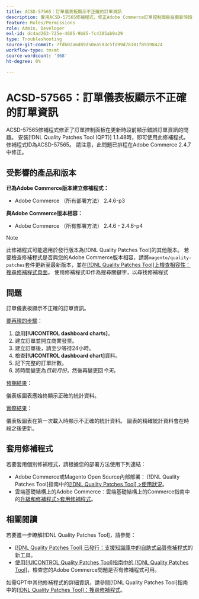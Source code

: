 ```yaml
---
title: ACSD-57565：訂單儀表板顯示不正確的訂單資訊
description: 套用ACSD-57565修補程式，修正Adobe Commerce訂單控制面板在更新時段前顯示錯誤訂單資訊的問題。
feature: Roles/Permissions
role: Admin, Developer
exl-id: dc4ad263-725e-4605-9b85-fc4305ab9a29
type: Troubleshooting
source-git-commit: 7fdb02a6d89d50ea593c5fd99d78101f89198424
workflow-type: tm+mt
source-wordcount: '368'
ht-degree: 0%

---
```


# ACSD-57565：訂單儀表板顯示不正確的訂單資訊

ACSD-57565修補程式修正了訂單控制面板在更新時段前顯示錯誤訂單資訊的問題。 安裝[!DNL Quality Patches Tool (QPT)] 1.1.48時，即可使用此修補程式。 修補程式ID為ACSD-57565。 請注意，此問題已排程在Adobe Commerce 2.4.7中修正。

## 受影響的產品和版本

**已為Adobe Commerce版本建立修補程式：**

* Adobe Commerce （所有部署方法） 2.4.6-p3

**與Adobe Commerce版本相容：**

* Adobe Commerce （所有部署方法） 2.4.6 - 2.4.6-p4

>[!NOTE]
>
>此修補程式可能適用於發行版本為[!DNL Quality Patches Tool]的其他版本。 若要檢查修補程式是否與您的Adobe Commerce版本相容，請將`magento/quality-patches`套件更新至最新版本，並在[[!DNL Quality Patches Tool]上檢查相容性：搜尋修補程式頁面](https://experienceleague.adobe.com/tools/commerce-quality-patches/index.html)。 使用修補程式ID作為搜尋關鍵字，以尋找修補程式

## 問題

訂單儀表板顯示不正確的訂單資訊。

<u>要再現的步驟</u>：

1. 啟用&#x200B;**[!UICONTROL dashboard charts]**。
1. 建立訂單並開立商業發票。
1. 建立訂單後，請至少等待24小時。
1. 檢查&#x200B;**[!UICONTROL dashboard chart]**&#x200B;資料。
1. 記下完整的訂單計數。
1. 將時間變更為&#x200B;*目前月份*，然後再變更回&#x200B;*今天*。

<u>預期結果</u>：

儀表板圖表應始終顯示正確的統計資料。

<u>實際結果</u>：

儀表板圖表在第一次載入時顯示不正確的統計資料。 圖表的精確統計資料會在時段之後更新。

## 套用修補程式

若要套用個別修補程式，請根據您的部署方法使用下列連結：

* Adobe Commerce或Magento Open Source內部部署： [!DNL Quality Patches Tool]指南中的[[!DNL Quality Patches Tool] >使用狀況](/help/tools/quality-patches-tool/usage.md)。
* 雲端基礎結構上的Adobe Commerce：雲端基礎結構上的Commerce指南中的[升級和修補程式>套用修補程式](https://experienceleague.adobe.com/docs/commerce-cloud-service/user-guide/develop/upgrade/apply-patches.html)。

## 相關閱讀

若要進一步瞭解[!DNL Quality Patches Tool]，請參閱：

* [[!DNL Quality Patches Tool] 已發行：支援知識庫中的自助式品質修補程式](https://experienceleague.adobe.com/en/docs/commerce-operations/tools/quality-patches-tool/quality-patches-tool-to-self-serve-quality-patches)的新工具。
* [使用[!UICONTROL Quality Patches Tool]指南中的 [!DNL Quality Patches Tool]](/help/tools/quality-patches-tool/patches-available-in-qpt/check-patch-for-magento-issue-with-magento-quality-patches.md)，檢查您的Adobe Commerce問題是否有修補程式可用。


如需QPT中其他修補程式的詳細資訊，請參閱[!DNL Quality Patches Tool]指南中的[[!DNL Quality Patches Tool]：搜尋修補程式](https://experienceleague.adobe.com/tools/commerce-quality-patches/index.html)。
